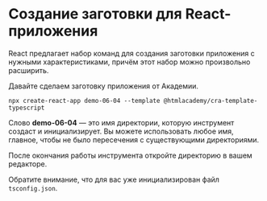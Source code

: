 # Создание заготовки для React-приложения

React предлагает набор команд для создания заготовки приложения с нужными характеристиками, причём этот набор можно произвольно расширить.

Давайте сделаем заготовку приложения от Академии.

```terminal
npx create-react-app demo-06-04 --template @htmlacademy/cra-template-typescript
```

Слово **demo-06-04** — это имя директории, которую инструмент создаст и инициализирует. Вы можете использовать любое имя, главное, чтобы не было пересечения с существующими директориями.

После окончания работы инструмента откройте директорию в вашем редакторе.

Обратите внимание, что для вас уже инициализирован файл `tsconfig.json`.
